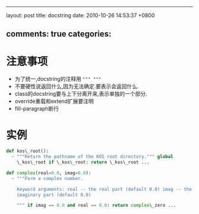 
---
layout: post
title: docstring
date: 2010-10-26 14:53:37 +0800

comments: true
categories: 
---

注意事项
========

- 为了统一,docstring的注释用 `""" """`
- 不要硬性说返回什么,因为无法确定.要表示会返回什么.
- class的docstring要与上下分离开来,表示单独的一个部分.
- override重载和extend扩展要注明
- fill-paragraph断行

实例
====

```python
def kos\_root():
  ~ """Return the pathname of the KOS root directory.""" global
    \_kos\_root if \_kos\_root: return \_kos\_root ...

def complex(real=0.0, imag=0.0):
  ~ """Form a complex number.

    Keyword arguments: real -- the real part (default 0.0) imag -- the
    imaginary part (default 0.0)

    """ if imag == 0.0 and real == 0.0: return complex\_zero ...
```
